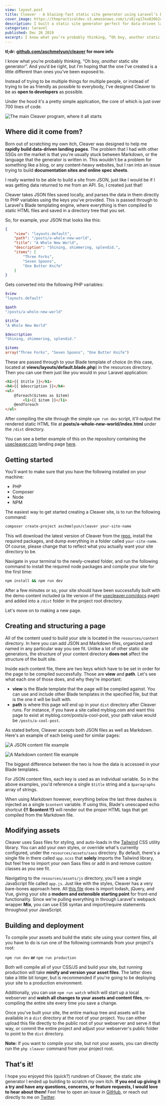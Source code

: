 ```yaml
---
view: layout.post
title: Cleaver - A blazing-fast static site generator using Laravel’s Blade
cover_image: https://thepracticaldev.s3.amazonaws.com/i/s8jvg17eo82662qouhx4.jpg
description: I built a static site generator perfect for data-driven landing pages and online specs sheets using JSON or Markdown files.
categories: laravel
published: Dec 26 2019
excerpt: I know what you’re probably thinking, “Oh boy, another static site generator”. And you’d be right, but I’m hoping that the one I’ve created is a little different than ones you’ve been exposed to.
---
```


**tl;dr: [github.com/aschmelyun/cleaver](https://github.com/aschmelyun/cleaver) for more info**

I know what you’re probably thinking, “Oh boy, *another* static site generator”. And you’d be right, but I’m hoping that the one I’ve created is a little different than ones you’ve been exposed to.

Instead of trying to be multiple things for multiple people, or instead of trying to be as friendly as possible to everybody, I've designed Cleaver to be as **open to developers** as possible.

Under the hood it's a pretty simple application, the core of which is just over 700 lines of code.

![The main Cleaver program, where it all starts](https://cdn-images-1.medium.com/max/1600/1*bvwbBdMw_gUXIxuCVvmR7Q.png)

## Where did it come from?

Born out of scratching my own itch, Cleaver was designed to help me **rapidly build data-driven landing pages**. The problem that I had with other SSGs on the market is that you're usually stuck between Markdown, or the language that the generator is written in. This wouldn't be a problem for something like a blog, or any content-heavy websites, but I ran into an issue trying to build **documentation sites and online spec sheets**.

I really wanted to be able to build a site from JSON, just like I would be if I was getting data returned to me from an API. So, I created just that!

Cleaver takes JSON files saved locally, and parses the data in them directly to PHP variables using the keys you've provided. This is passed through to Laravel's Blade templating engine, where everything is then compiled to static HTML files and saved in a directory tree that you set.

So, for example, your JSON that looks like this:

```json
{
    "view": "layouts.default",
    "path": "/posts/a-whole-new-world",
    "title": "A Whole New World",
    "description": "Shining, shimmering, splendid.",
    "items": [
        "Three Forks",
        "Seven Spoons",
        "One Butter Knife"
    ]
}
```

Gets converted into the following PHP variables:

```php
$view 
"layouts.default"

$path
"/posts/a-whole-new-world"

$title
"A Whole New World"

$description
"Shining, shimmering, splendid."

$items
array("Three Forks", "Seven Spoons", "One Butter Knife")
```

These are passed through to your Blade template of choice (in this case, located at **views/layouts/default.blade.php**) in the resources directory. Then you can use them just like you would in your Laravel application:

```html
<h1>{{ $title }}</h1>
<h4>{{ $description }}</h4>
<ul>
    @foreach($items as $item)
        <li>{{ $item }}</li>
    @endforeach
</ul>
```

After compiling the site through the simple `npm run dev` script, it'll output the rendered static HTML file at **posts/a-whole-new-world/index.html** under the `/dist` directory.

You can see a better example of this on the repository containing the [usecleaver.com](https://usecleaver.com) landing page [here](https://github.com/aschmelyun/cleaver-site/blob/master/resources/content/docs.json).

## Getting started

You'll want to make sure that you have the following installed on your machine:

- PHP
- Composer
- Node
- NPM

The easiest way to get started creating a Cleaver site, is to run the following command:

```bash
composer create-project aschmelyun/cleaver your-site-name
```

This will download the latest version of Cleaver from the [repo](https://github.com/aschmelyun/cleaver), install the required packages, and dump everything in a folder called `your-site-name`. Of course, please change that to reflect what you actually want your site directory to be.

Navigate in your terminal to the newly-created folder, and run the following command to install the required node packages and compile your site for the first time:

```bash
npm install && npm run dev
```

After a few minutes or so, your site should have been successfully built with the demo content included (a lite version of the [usecleaver.com/docs](https://usecleaver.com/docs) page) and added into a `/dist` folder in the project root directory.

Let's move on to making a new page.

## Creating and structuring a page

All of the content used to build your site is located in the `resources/content` directory. In here you can add JSON and Markdown files, organized and named in any particular way you see fit. Unlike a lot of other static site generators, the structure of your content directory **does not** affect the structure of the built site.

Inside each content file, there are two keys which have to be set in order for the page to be compiled successfully. Those are **view** and **path**. Let's see what each one of those does, and why they're important:

- **view** is the Blade template that the page will be compiled against. You can use and include other Blade templates in the specified file, but that is the one it will be built with.
- **path** is where this page will end up in your `dist` directory after Cleaver runs. For instance, if you have a site called myblog.com and want this page to exist at myblog.com/posts/a-cool-post, your path value would be `/posts/a-cool-post`.

As stated before, Cleaver accepts both JSON files as well as Markdown. Here's an example of each being used for similar pages:

![A JSON content file example](https://cdn-images-1.medium.com/max/1600/1*9Ct4Jeqcd9XzqyTnDmIuUw.png)

![A Markdown content file example](https://cdn-images-1.medium.com/max/1600/1*yj4nq0hoKUiAGUNEmveGkQ.png)

The biggest difference between the two is how the data is accessed in your Blade templates.

For JSON content files, each key is used as an individual variable. So in the above examples, you'd reference a single `$title` string and a `$paragraphs` array of strings.

When using Markdown however, everything below the last three dashes is injected as a single `$content` variable. If using this, Blade's unescaped echo shortcut **{!! $content !!}** will render out the proper HTML tags that get compiled from the Markdown file.

## Modifying assets

Cleaver uses Sass files for styling, and auto-loads in the [Tailwind](https://tailwindcss.com) CSS utility library. You can add your own styles, or override what's currently configured, under the `resources/assets/sass` directory. By default, there's a single file in there called `app.scss` that **solely** imports the Tailwind library, but feel free to import your own Sass files or add in and remove custom classes as you see fit.

Navigating to the `resources/assets/js` directory, you'll see a single JavaScript file called `app.js`. Just like with the styles, Cleaver has a very bare-bones approach here. All [this file](https://github.com/aschmelyun/cleaver/blob/master/resources/assets/js/app.js) does is import lodash, jQuery, and Vue, giving your site a **modern and extensible starting point** for front-end functionality. Since we're pulling everything in through Laravel's webpack wrapper **Mix**, you can use ES6 syntax and import/require statements throughout your JavaScript.

## Building and deployment

To compile your assets and build the static site using your content files, all you have to do is run one of the following commands from your project's root:

`npm run dev` **or** `npm run production`

Both will compile all of your CSS/JS and build your site, but running production will take **minify and version your asset files**. The latter does take a little bit longer, but is recommended if you're going to be deploying your site to a production environment.

Additionally, you can use `npm run watch` which will start up a local webserver and **watch all changes to your assets and content files**, re-compiling the entire site every time you save a change.

Once you've built your site, the entire markup tree and assets will be available in a `dist` directory at the root of your project. You can either upload this file directly to the public root of your webserver and serve it that way, or commit the entire project and adjust your webserver's public folder to point to the `dist` directory.

**Note:** If you want to compile your site, but not your assets, you can directly run the `php cleaver` command from your project root.

## That's it!

I hope you enjoyed this (quick?) rundown of Cleaver, the static site generator I ended up building to scratch my own itch. **If you end up giving it a try and have any questions, concerns, or feature requests, I would love to hear about them!** Feel free to open an issue in [GitHub](https://github.com/aschmelyun/cleaver/issues), or reach out directly to me on [Twitter](https://twitter.com/aschmelyun).